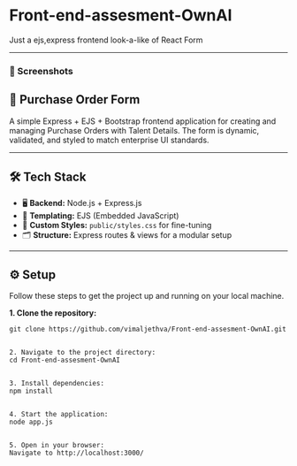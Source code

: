 # Front-end-assesment-OwnAI
Just a ejs,express frontend look-a-like of React Form 

---
### 📸 Screenshots


## 🧾 Purchase Order Form

A simple Express + EJS + Bootstrap frontend application for creating and managing Purchase Orders with Talent Details. The form is dynamic, validated, and styled to match enterprise UI standards.

---

## 🛠️ Tech Stack

*   🖥️ **Backend:** Node.js + Express.js
*   🎨 **Templating:** EJS (Embedded JavaScript)
*   💅 **Custom Styles:** `public/styles.css` for fine-tuning
*   🗂️ **Structure:** Express routes & views for a modular setup

---

## ⚙️ Setup

Follow these steps to get the project up and running on your local machine.

**1. Clone the repository:**
```
git clone https://github.com/vimaljethva/Front-end-assesment-OwnAI.git


2. Navigate to the project directory:
cd Front-end-assesment-OwnAI


3. Install dependencies:
npm install


4. Start the application:
node app.js


5. Open in your browser:
Navigate to http://localhost:3000/
